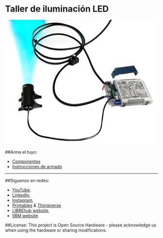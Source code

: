 # Taller de iluminación LED


![](images/Producto.jpg)


##Arma el tuyo:
* [Componentes](Componentes.md)
* [Instrucciones de armado](Instrucciones.md)

---

##Siguenos en redes:
* [YouTube](https://www.youtube.com/@librehub>), 
* [LinkedIn](https://www.linkedin.com/company/92802424), 
*   [Instagram](https://www.instagram.com/wenzellab/), 
*  [Printables](https://www.printables.com/@WenzelLab/models) &  [Thingiverse](https://www.thingiverse.com/libre-hub/designs)
* [LIBREhub website](https://librehub.github.io/),  
* [IIBM website](https://ingenieriabiologicaymedica.uc.cl/en/people/faculty/799-vicente-parot)


##License:
This project is Open Source Hardware - please acknowledge us when using the hardware or sharing modifications.






